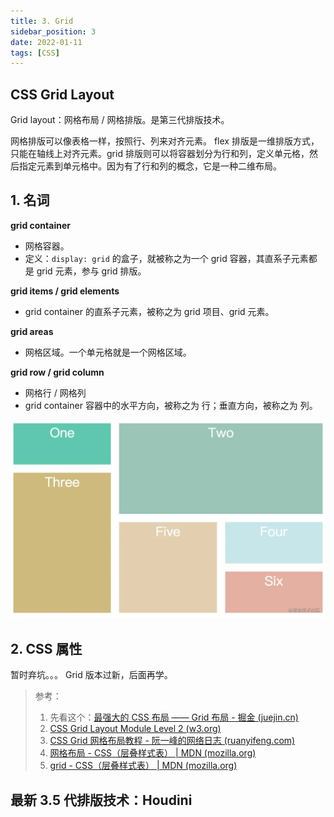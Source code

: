 ```yaml
---
title: 3. Grid
sidebar_position: 3
date: 2022-01-11
tags: [CSS]
---
```


## CSS Grid Layout

Grid layout：网格布局 / 网格排版。是第三代排版技术。

网格排版可以像表格一样，按照行、列来对齐元素。 flex 排版是一维排版方式，只能在轴线上对齐元素。grid 排版则可以将容器划分为行和列，定义单元格，然后指定元素到单元格中。因为有了行和列的概念，它是一种二维布局。

## 1. 名词

**grid container**

- 网格容器。
- 定义：`display: grid` 的盒子，就被称之为一个 grid 容器，其直系子元素都是 grid 元素，参与 grid 排版。

**grid items / grid elements**

- grid container 的直系子元素，被称之为 grid 项目、grid 元素。

**grid areas**

- 网格区域。一个单元格就是一个网格区域。



**grid row / grid column**

- 网格行 / 网格列
- grid container 容器中的水平方向，被称之为 行；垂直方向，被称之为 列。



![img](images/03.Grid.assets/17389591885783ddtplv-t2oaga2asx-watermark.awebp)



## 2. CSS 属性

暂时弃坑。。。 Grid 版本过新，后面再学。

> 参考：
>
> 1. 先看这个：[最强大的 CSS 布局 —— Grid 布局 - 掘金 (juejin.cn)](https://juejin.cn/post/6854573220306255880)
> 2. [CSS Grid Layout Module Level 2 (w3.org)](https://www.w3.org/TR/css-grid-2/)
> 3. [CSS Grid 网格布局教程 - 阮一峰的网络日志 (ruanyifeng.com)](http://www.ruanyifeng.com/blog/2019/03/grid-layout-tutorial.html)
> 4. [网格布局 - CSS（层叠样式表） | MDN (mozilla.org)](https://developer.mozilla.org/zh-CN/docs/Web/CSS/CSS_Grid_Layout)
> 5. [grid - CSS（层叠样式表） | MDN (mozilla.org)](https://developer.mozilla.org/zh-CN/docs/Web/CSS/grid)



## 最新 3.5 代排版技术：Houdini

